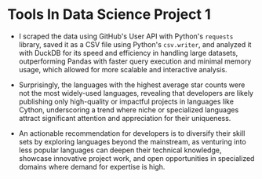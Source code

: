 # Tools In Data Science Project 1

- I scraped the data using GitHub's User API with Python's `requests` library, saved it as a CSV file using Python's `csv.writer`, and analyzed it with DuckDB for its speed and efficiency in handling large datasets, outperforming Pandas with faster query execution and minimal memory usage, which allowed for more scalable and interactive analysis. 

- Surprisingly, the languages with the highest average star counts were not the most widely-used languages, revealing that developers are likely publishing only high-quality or impactful projects in languages like Cython, underscoring a trend where niche or specialized languages attract significant attention and appreciation for their uniqueness.

- An actionable recommendation for developers is to diversify their skill sets by exploring languages beyond the mainstream, as venturing into less popular languages can deepen their technical knowledge, showcase innovative project work, and open opportunities in specialized domains where demand for expertise is high.
